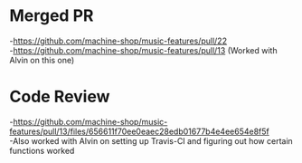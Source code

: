 # Merged PR
-https://github.com/machine-shop/music-features/pull/22  
-https://github.com/machine-shop/music-features/pull/13 (Worked with Alvin on this one)

# Code Review
-https://github.com/machine-shop/music-features/pull/13/files/656611f70ee0eaec28edb01677b4e4ee654e8f5f  
-Also worked with Alvin on setting up Travis-CI and figuring out how certain functions worked
